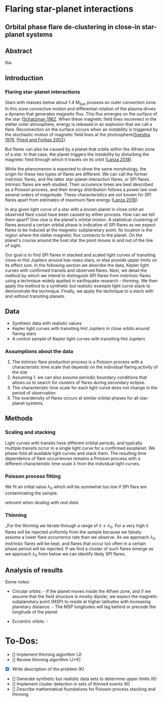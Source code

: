 # Flaring star-planet interactions
## Orbital phase flare de-clustering in close-in star-planet systems

## Abstract

tba

## Introduction

### Flaring star-planet interactions

Stars with masses below about 1.4 $M_\text{Sun}$ possess an outer convection zone. In this zone convective motion and differential rotation of the plasma drives a dynamo that generates magnetic flux. This flux emerges on the surface of the star ([Schatzman 1962](http://articles.adsabs.harvard.edu/full/1962AnAp...25...18S). When these magnetic field lines reconnect in the stellar outer atmosphere, energy is released in an explosion that we call a flare. Reconnection on the surface occurs when an instability is triggered by the stochastic motion of magnetic field lines at the photosphere([Svestka 1976](https://ui.adsabs.harvard.edu/abs/1976sofl.book.....S/abstract), [Priest and Forbes 2002](https://ui.adsabs.harvard.edu/abs/2002A%26ARv..10..313P/abstract)).

But flares can also be caused by a planet that orbits within the Alfvén zone of a star. In that case, the planet triggers the instability by disturbing the magnetic field through which it travels on its orbit ([Lanza 2018](https://ui.adsabs.harvard.edu/abs/2018A%26A...610A..81L/abstract)). 

While the phenomenon is expected to show the same morphology, the origin for these two types of flares are different. We can call the former instrinsic flares, and the latter star-planet interaction flares, or SPI flares. Intrinsic flares are well-studied. Their occurence times are best described as a Poisson process, and their energy distribution follows a power law over several orders of magnitude. These characteristics are not known for SPI flares apart from estimates of maximum flare energy ([Lanza 2018](https://ui.adsabs.harvard.edu/abs/2018A%26A...610A..81L/abstract)). 

In any given light curve of a star with a known planet in close orbit an observed flare could have been caused by either process. How can we tell them apart? One clue is the planet's orbital motion. A statistical clustering of flares around a certain orbital phase is indicative of SPI flares as we expect flares to be induced at the magnetic subplanetary point. Its location is the region where the stellar magnetic flux connects to the planet. On the planet's course around the host star the point moves in and out of the line of sight.

Our goal is to find SPI flares in stacked and scaled light curves of transiting close-in Hot Jupiters around low-mass stars, or else provide upper limits on its effect size. In the following section we describe the data, Kepler light curves with confirmed transits and observed flares. Next, we detail the method by which we intend to distinguish SPI flares from instrinsic flares using a technique widely applied in earthquake research - thinning. We then apply the method to a synthetic but realistic example light curve stack to demonstrate the technique. Finally, we apply the technique to a stack with and without transiting planets.  

## Data

- Synthetic data with realistic values
- Kepler light curves with transiting Hot Jupiters in close orbits around flaring stars
- A control sample of Kepler light curves with transiting Hot Jupiters

### Assumptions about the data

1. The intrinsic flare production process is a Poisson process with a characteristic time scale that depends on the individual flaring activity of the star
2. Assuming 1. we can also assume periodic boundary conditions that allows us to search for clusters of flares during secondary eclipse.
3. The characteristic time scale for each light curve does not change in the period of observation.
4. The overdensity of flares occurs at similar orbital phases for all star-planet systems.

## Methods

### Scaling and stacking

Light curves with transits have different orbital periods, and typically multiple transits occur in a single light curve for a confirmed exoplanet. We phase-fold all available light curves and stack them. The resulting time dependence of flare occurrences remains a Poisson process with a different characteristic time scale $\lambda$ from the individual light curves.


### Poisson process fitting

We fit an initial value $\lambda_0$ which will be somewhat too low if SPI flare are contaminating the sample.

_relevant when dealing with real data_

### Thinning


_For the thinning we iterate through a range of $\lambda \geq \lambda_0$. For a very high $\lambda$ flares will be rejected uniformly from the sample because we falsely assume a lower flare occurrence rate than we observe. As we approach $\lambda_0$ instrinsic flares will be kept, and flares that occur too often in a certain phase period will be rejected. If we find a cluster of such flares emerge as we approach $\lambda_0$ from below we can identify likely SPI flares.

## Analysis of results

Some notes:

- Circular orbits:
        - If the planet moves inside the Alfven zone, and if we assume that the field structure is mostly dipolar, we expect the magnetic subplanetary point (MSP) to reside at higher latitudes with increasing planetary distance. 
        - The MSP longitudes will lag behind or precede the longitude of the planet 

- Eccentric orbits:
        - 

# To-Dos:

- [] Implement thinning algorithm (J)
- [] Review thinning algorithm (J+K)
- [x] Write description of the problem (K)
- [] Generate synthetic but realistic data sets to determine upper limits (K)
- [] Implement cluster detection in sets of thinned events (K)
- [] Describe mathematical foundations for Poisson process stacking and thinning 





